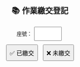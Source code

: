 <!DOCTYPE html>
<html>
<head>
  <meta charset="UTF-8">
  <title>作業繳交登記</title>
  <style>
    body { font-family: Arial, sans-serif; text-align: center; padding: 20px; }
    input, button { padding: 8px; margin: 5px; font-size: 16px; }
    #msg { margin-top: 10px; font-weight: bold; color: green; }
  </style>
</head>
<body>
  <h2>📚 作業繳交登記</h2>
  <label>座號：<input type="number" id="seat" min="1" max="30"></label><br>
  <button onclick="mark('已繳交')">✅ 已繳交</button>
  <button onclick="mark('未繳交')">❌ 未繳交</button>

  <p id="msg"></p>

  <script>
    const API_URL = "[https://script.google.com/macros/s/xxxxxxxx/exec](https://script.google.com/macros/library/d/1fU2RCYb4eqo6AHR_eqTCYBwuKxH6n40sRD6ybTDj8Cr_3XJa4k8yDe1x/1)"; // 換成你的 URL

    function mark(status) {
      const seat = document.getElementById("seat").value;
      if (!seat) { alert("請輸入座號！"); return; }
      fetch(API_URL, {
        method: "POST",
        body: JSON.stringify({ seat: seat, status: status }),
        headers: { "Content-Type": "application/json" }
      })
      .then(res => res.text())
      .then(msg => {
        document.getElementById("msg").innerText = "✅ 登記完成！";
        document.getElementById("seat").value = "";
      })
      .catch(err => {
        document.getElementById("msg").innerText = "⚠️ 發生錯誤：" + err;
      });
    }
  </script>
</body>
</html>


